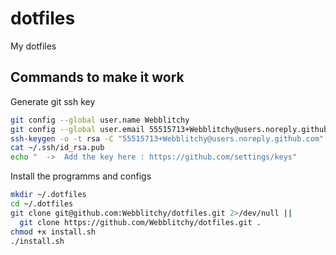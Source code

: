 # dotfiles
My dotfiles

## Commands to make it work

Generate git ssh key
```bash 
git config --global user.name Webblitchy
git config --global user.email 55515713+Webblitchy@users.noreply.github.com
ssh-keygen -o -t rsa -C "55515713+Webblitchy@users.noreply.github.com"
cat ~/.ssh/id_rsa.pub
echo "  ->  Add the key here : https://github.com/settings/keys"
```

Install the programms and configs
```bash
mkdir ~/.dotfiles
cd ~/.dotfiles
git clone git@github.com:Webblitchy/dotfiles.git 2>/dev/null ||
  git clone https://github.com/Webblitchy/dotfiles.git .
chmod +x install.sh
./install.sh
```
